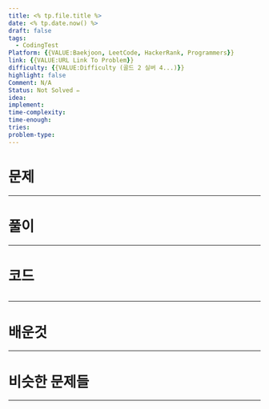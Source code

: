 ```yaml
---
title: <% tp.file.title %>
date: <% tp.date.now() %>
draft: false
tags:
  - CodingTest
Platform: {{VALUE:Baekjoon, LeetCode, HackerRank, Programmers}}
link: {{VALUE:URL Link To Problem}}
difficulty: {{VALUE:Difficulty (골드 2 실버 4...)}}
highlight: false
Comment: N/A
Status: Not Solved ✏️
idea: 
implement: 
time-complexity: 
time-enough: 
tries: 
problem-type:
---
```

# 문제




___

# 풀이





____

# 코드

```
```




___

# 배운것






---


# 비슷한 문제들






___

